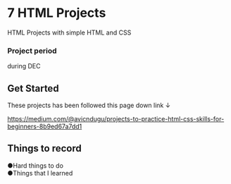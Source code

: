 # 7 HTML Projects
HTML Projects with simple HTML and CSS

### Project period
during DEC

## Get Started
These projects has been followed this page down link ↓

https://medium.com/@avicndugu/projects-to-practice-html-css-skills-for-beginners-8b9ed67a7dd1


## Things to record
  ●Hard things to do  
  ●Things that I learned
